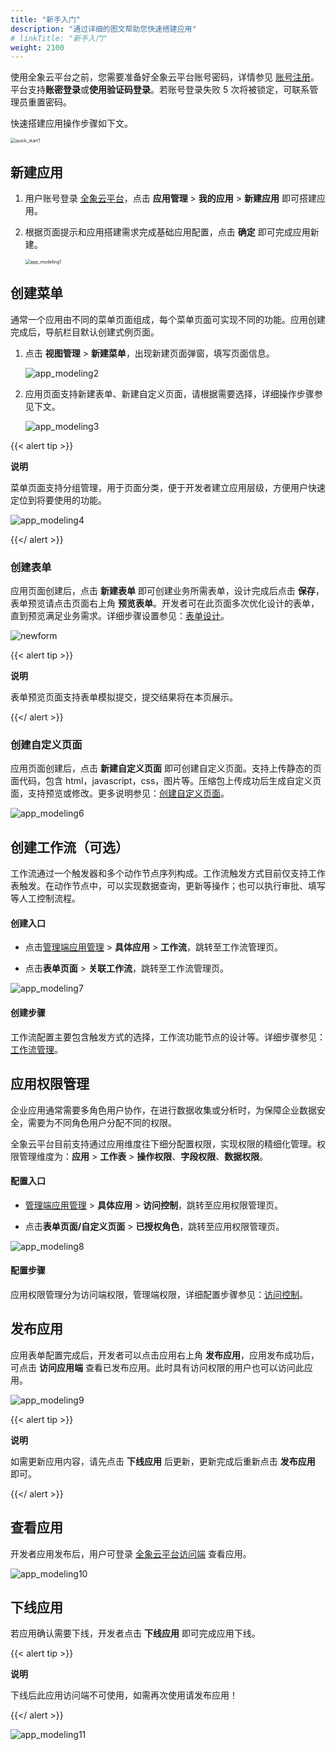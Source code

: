 ```yaml
---
title: "新手入门"
description: "通过详细的图文帮助您快速搭建应用"
# linkTitle: "新手入门"
weight: 2100
---
```


使用全象云平台之前，您需要准备好全象云平台账号密码，详情参见 [账号注册](..//registration/)。 平台支持**账密登录**或**使用验证码登录**。若账号登录失败 5 次将被锁定，可联系管理员重置密码。

快速搭建应用操作步骤如下文。

<img src="/images/quick_start/quick_start1.png" alt="quick_start1" style="zoom:50%;" />

## 新建应用

1. 用户账号登录 [全象云平台](https://portal.quanxiang.dev)，点击 **应用管理** > **我的应用** > **新建应用** 即可搭建应用。

2. 根据页面提示和应用搭建需求完成基础应用配置，点击 **确定** 即可完成应用新建。

   <img src="/images/quick_start/app_modeling1.png" alt="app_modeling1" style="zoom:50%;" />

## 创建菜单

通常一个应用由不同的菜单页面组成，每个菜单页面可实现不同的功能。应用创建完成后，导航栏目默认创建式例页面。

1. 点击 **视图管理** > **新建菜单**，出现新建页面弹窗，填写页面信息。

   ![app_modeling2](/images/quick_start/app_modeling2.png)

2. 应用页面支持新建表单、新建自定义页面，请根据需要选择，详细操作步骤参见下文。

   ![app_modeling3](/images/quick_start/app_modeling3.png)

{{< alert tip >}}

**说明**

菜单页面支持分组管理，用于页面分类，便于开发者建立应用层级，方便用户快速定位到将要使用的功能。

![app_modeling4](/images/quick_start/app_modeling4.png)

{{</ alert >}}

### 创建表单

应用页面创建后，点击 **新建表单** 即可创建业务所需表单，设计完成后点击 **保存**，表单预览请点击页面右上角 **预览表单**。开发者可在此页面多次优化设计的表单，直到预览满足业务需求。详细步骤设置参见：[表单设计](../../manual/form/)。

![newform](/images/quick_start/newform.gif)

{{< alert tip >}}

**说明**

表单预览页面支持表单模拟提交，提交结果将在本页展示。

{{</ alert >}}



### 创建自定义页面

应用页面创建后，点击 **新建自定义页面** 即可创建自定义页面。支持上传静态的页面代码，包含 html，javascript，css，图片等。压缩包上传成功后生成自定义页面，支持预览或修改。更多说明参见：[创建自定义页面](../../manual/custom_page/)。

![app_modeling6](/images/quick_start/app_modeling6.png)



## 创建工作流（可选）

工作流通过一个触发器和多个动作节点序列构成。工作流触发方式目前仅支持工作表触发。在动作节点中，可以实现数据查询，更新等操作；也可以执行审批、填写等人工控制流程。

#### 创建入口

- 点击[管理端应用管理](https://portal.quanxiang.dev/apps) > **具体应用**  > **工作流**，跳转至工作流管理页。

- 点击**表单页面** > **关联工作流**，跳转至工作流管理页。

![app_modeling7](/images/quick_start/app_modeling7.png)

#### 创建步骤

工作流配置主要包含触发方式的选择，工作流功能节点的设计等。详细步骤参见：[工作流管理](../../manual/workflow/)。



## 应用权限管理

企业应用通常需要多角色用户协作，在进行数据收集或分析时，为保障企业数据安全，需要为不同角色用户分配不同的权限。

全象云平台目前支持通过应用维度往下细分配置权限，实现权限的精细化管理。权限管理维度为：**应用** > **工作表** > **操作权限**、**字段权限**、**数据权限**。

#### 配置入口

- [管理端应用管理](https://portal.quanxiang.dev/apps) > **具体应用** > **访问控制**，跳转至应用权限管理页。

- 点击**表单页面/自定义页面** > **已授权角色**，跳转至应用权限管理页。

![app_modeling8](/images/quick_start/app_modeling8.png)

#### 配置步骤

应用权限管理分为访问端权限，管理端权限，详细配置步骤参见：[访问控制](../../manual/permission/)。



## 发布应用

应用表单配置完成后，开发者可以点击应用右上角 **发布应用**，应用发布成功后，可点击 **访问应用端** 查看已发布应用。此时具有访问权限的用户也可以访问此应用。

![app_modeling9](/images/quick_start/app_modeling9.png)

{{< alert tip >}}

**说明**

如需更新应用内容，请先点击 **下线应用** 后更新，更新完成后重新点击 **发布应用** 即可。

{{</ alert >}}

## 查看应用

开发者应用发布后，用户可登录 [全象云平台访问端](https://home.quanxiang.dev) 查看应用。

![app_modeling10](/images/quick_start/app_modeling10.png)

## 下线应用

若应用确认需要下线，开发者点击 **下线应用** 即可完成应用下线。

{{< alert tip >}}

**说明**

下线后此应用访问端不可使用，如需再次使用请发布应用！

{{</ alert >}}

![app_modeling11](/images/quick_start/app_modeling11.png)

